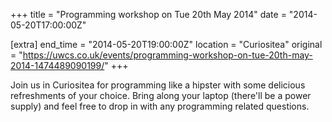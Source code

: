 +++
title = "Programming workshop on Tue 20th May 2014"
date = "2014-05-20T17:00:00Z"

[extra]
end_time = "2014-05-20T19:00:00Z"
location = "Curiositea"
original = "https://uwcs.co.uk/events/programming-workshop-on-tue-20th-may-2014-1474489090199/"
+++

Join us in Curiositea for programming like a hipster with some delicious refreshments of your choice. Bring along your laptop (there'll be a power supply) and feel free to drop in with any programming related questions.

